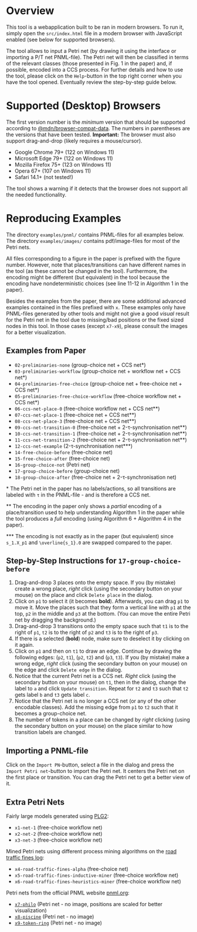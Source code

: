 # Overview
This tool is a webapplication built to be ran in modern browsers. To run it, simply open the `src/index.html` file in a modern browser with JavaScript enabled (see below for supported browsers).

The tool allows to input a Petri net (by drawing it using the interface or importing a P/T net PNML-file). The Petri net will then be classified in terms of the relevant classes (those presented in Fig. 1 in the paper) and, if possible, encoded into a CCS process. For further details and how to use the tool, please click on the `Help`-button in the top right corner when you have the tool opened. Eventually review the step-by-step guide below.


# Supported (Desktop) Browsers
The first version number is the *minimum* version that should be supported according to [@mdn/browser-compat-data](https://github.com/mdn/browser-compat-data). The numbers in parentheses are the versions that have been tested. **Important:** The browser must also support drag-and-drop (likely requires a mouse/cursor).

- Google Chrome 79+ (122 on Windows 11)
- Microsoft Edge 79+ (122 on Windows 11)
- Mozilla Firefox 75+ (123 on Windows 11)
- Opera 67+ (107 on Windows 11)
- Safari 14.1+ (not tested!)

The tool shows a warning if it detects that the browser does not support all the needed functionality.


# Reproducing Examples
The directory `examples/pnml/` contains PNML-files for all examples below. The directory `examples/images/` contains pdf/image-files for most of the Petri nets.

All files corresponding to a figure in the paper is prefixed with the figure number. However, note that places/transitions can have different names in the tool (as these cannot be changed in the tool). Furthermore, the encoding might be different (but equivalent) in the tool because the encoding have nondeterministic choices (see line 11-12 in Algorithm 1 in the paper).

Besides the examples from the paper, there are some additional advanced examples contained in the files prefixed with `x`. These examples only have PNML-files generated by other tools and might not give a good *visual* result for the Petri net in the tool due to missing/bad positions or the fixed sized nodes in this tool. In those cases (except `x7-x9`), please consult the images for a better visualization.

## Examples from Paper
- `02-preliminaries-none` (group-choice net + CCS net\*)
- `03-preliminaries-workflow` (group-choice net + workflow net + CCS net\*)
- `04-preliminaries-free-choice` (group-choice net + free-choice net + CCS net\*)
- `05-preliminaries-free-choice-workflow` (free-choice workflow net + CCS net\*)
- `06-ccs-net-place-0` (free-choice workflow net + CCS net\*\*)
- `07-ccs-net-place-1` (free-choice net + CCS net\*\*)
- `08-ccs-net-place-3` (free-choice net + CCS net\*\*)
- `09-ccs-net-transition-0` (free-choice net + 2-τ-synchronisation net\*\*)
- `10-ccs-net-transition-1` (free-choice net + 2-τ-synchronisation net\*\*)
- `11-ccs-net-transition-2` (free-choice net + 2-τ-synchronisation net\*\*)
- `12-ccs-net-example` (2-τ-synchronisation net\*\*\*)
- `14-free-choice-before` (free-choice net)
- `15-free-choice-after` (free-choice net)
- `16-group-choice-not` (Petri net)
- `17-group-choice-before` (group-choice net)
- `18-group-choice-after` (free-choice net + 2-τ-synchronisation net)

\* The Petri net in the paper has no labels/actions, so all transitions are labeled with `τ` in the PNML-file - and is therefore a CCS net.

\*\* The encoding in the paper only shows a *partial* encoding of a place/transition used to help understanding Algorithm 1 in the paper while the tool produces a *full* encoding (using Algorithm 6 + Algorithm 4 in the paper).

\*\*\* The encoding is not exactly as in the paper (but equivalent) since `s_1.X_p1` and `\overline{s_1}.0` are swapped compared to the paper.

## Step-by-Step Instructions for `17-group-choice-before`
1. Drag-and-drop 3 places onto the empty space. If you (by mistake) create a wrong place, *right* click (using the secondary button on your mouse) on the place and click `Delete place` in the dialog.
2. Click on `p1` to select it (it becomes **bold**). Afterwards, you can drag `p1` to move it. Move the places such that they form a vertical line with `p1` at the top, `p2` in the middle and `p3` at the bottom. (You can move the entire Petri net by dragging the background.)
3. Drag-and-drop 3 transitions onto the empty space such that `t1` is to the right of `p1`, `t2` is to the right of `p2` and `t3` is to the right of `p3`.
4. If there is a selected (**bold**) node, make sure to deselect it by clicking on it again.
5. Click on `p1` and then on `t1` to draw an edge. Continue by drawing the following edges: (`p2`, `t1`), (`p2`, `t2`) and (`p3`, `t3`). If you (by mistake) make a wrong edge, *right* click (using the secondary button on your mouse) on the edge and click `Delete edge` in the dialog.
6. Notice that the current Petri net is a CCS net. *Right* click (using the secondary button on your mouse) on `t1`, then in the dialog, change the label to `a` and click `Update transition`. Repeat for `t2` and `t3` such that `t2` gets label `b` and `t3` gets label `c`.
7. Notice that the Petri net is no longer a CCS net (or any of the other encodable classes). Add the missing edge from `p1` to `t2` such that it becomes a group-choice net.
8. The number of tokens in a place can be changed by *right* clicking (using the secondary button on your mouse) on the place similar to how transition labels are changed.

## Importing a PNML-file
Click on the `Import PN`-button, select a file in the dialog and press the `Import Petri net`-button to import the Petri net. It centers the Petri net on the first place or transition. You can drag the Petri net to get a better view of it.

## Extra Petri Nets
Fairly large models generated using [PLG2](https://andrea.burattin.net/publications/2016-bpm-demo):
- `x1-net-1` (free-choice workflow net)
- `x2-net-2` (free-choice workflow net)
- `x3-net-3` (free-choice workflow net)

Mined Petri nets using different process mining algorithms on the [road traffic fines log](https://doi.org/10.4121/uuid:270fd440-1057-4fb9-89a9-b699b47990f5):
- `x4-road-traffic-fines-alpha` (free-choice net)
- `x5-road-traffic-fines-inductive-miner` (free-choice workflow net)
- `x6-road-traffic-fines-heuristics-miner` (free-choice workflow net)

Petri nets from the official PNML website [pnml.org](https://www.pnml.org/version-2009/version-2009.php):
- [`x7-philo`](https://www.pnml.org/version-2009/examples/philo.pnml) (Petri net - no image, positions are scaled for better visualization)
- [`x8-piscine`](https://www.pnml.org/version-2009/examples/Piscine.pnml) (Petri net - no image)
- [`x9-token-ring`](https://www.pnml.org/version-2009/examples/Token-ring.pnml) (Petri net - no image)
